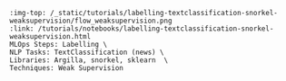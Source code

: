 ```{grid-item-card} 📰 Building a news classifier with weak supervision
:img-top: /_static/tutorials/labelling-textclassification-snorkel-weaksupervision/flow_weaksupervision.png
:link: /tutorials/notebooks/labelling-textclassification-snorkel-weaksupervision.html
MLOps Steps: Labelling \
NLP Tasks: TextClassification (news) \
Libraries: Argilla, snorkel, sklearn  \
Techniques: Weak Supervision
```
